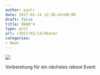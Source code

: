 ```yaml
---
author: paulr
date: 2017-01-14 12:38:43+00:00
draft: false
title: DBAN^4
type: post
url: /2017/01/14/dban4/
categories:
- News
---
```


[![](https://www.fablab-neckar-alb.org/wp-content/uploads/2017/01/wp-image-11662420jpg.jpg)
](https://www.fablab-neckar-alb.org/wp-content/uploads/2017/01/wp-image-11662420jpg.jpg)

Vorbereitung für ein nächstes reboot Event
